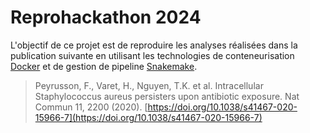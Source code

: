 # Reprohackathon 2024
L'objectif de ce projet est de reproduire les analyses réalisées dans la publication suivante en utilisant les technologies de conteneurisation [Docker](https://www.docker.com/) et de gestion de pipeline [Snakemake](https://snakemake.github.io/). 
>  Peyrusson, F., Varet, H., Nguyen, T.K. et al. Intracellular Staphylococcus aureus persisters upon antibiotic exposure. Nat Commun 11, 2200 (2020). [https://doi.org/10.1038/s41467-020-15966-7](https://doi.org/10.1038/s41467-020-15966-7)
